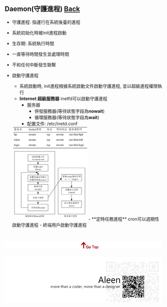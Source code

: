 ## Daemon(守護進程) [Back](./../pt.md)
- 守護進程: 指運行在系統後臺的進程
- 系統初始化時被init進程啟動
- 生存期: 系統執行時間
- 一直等待時間發生並處理時間
- 不和任何中斷發生聯繫
- 啟動守護進程
	- 系統啟動時, init進程根據系統啟動文件啟動守護進程, 並以超級進程權限執行
	- **Internet 超級服務器** inetfd可以啟動守護進程
		- 服务器
			- 併發服務器(等待狀態字段為**nowait**)
			- 循環服務器(等待狀態字段為**wait**)
		- 配置文件: /etc/inetd.conf
		
	<img src="./inetd_list.png" width="50%">
		<img src="./create_with_inetd.png" width="50%">
	- **定時任務進程** cron可以週期性啟動守護進程
	- 終端用戶啟動守護進程

<a href="#" style="left:200px;"><img src="./../../../pic/gotop.png"></a>
=====
<a href="http://aleen42.github.io/" target="_blank" ><img src="./../../../pic/tail.gif"></a>

